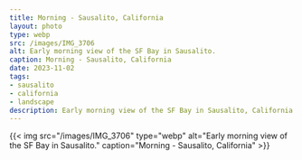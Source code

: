 ```yaml
---
title: Morning - Sausalito, California
layout: photo
type: webp
src: /images/IMG_3706
alt: Early morning view of the SF Bay in Sausalito.
caption: Morning - Sausalito, California
date: 2023-11-02
tags:
- sausalito
- california
- landscape
description: Early morning view of the SF Bay in Sausalito, California.
---
```


{{< img src="/images/IMG_3706" type="webp" alt="Early morning view of the SF Bay in Sausalito." caption="Morning - Sausalito, California" >}}
